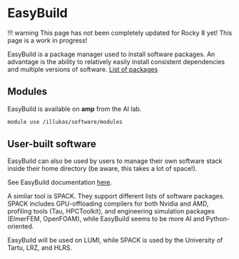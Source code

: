 # EasyBuild

!!! warning
    This page has not been completely updated for Rocky 8 yet!
    This page is a work in progress!

EasyBuild is a package manager used to install software packages. An advantage is the ability to relatively easily install consistent dependencies and multiple versions of software. [List of packages](https://docs.easybuild.io/en/latest/version-specific/Supported_software.html)

## Modules

EasyBuild is available on **amp** from the AI lab.

```bash
module use /illukas/software/modules
```

## User-built software

EasyBuild can also be used by users to manage their own software stack inside their home directory (be aware, this takes a lot of space!).

See EasyBuild documentation [here](https://docs.easybuild.io/en/latest/).

A similar tool is SPACK. They support different lists of software packages. SPACK includes GPU-offloading compilers for both Nvidia and AMD, profiling tools (Tau, HPCToolkit), and engineering simulation packages (ElmerFEM, OpenFOAM), while EasyBuild seems to be more AI and Python-oriented.

EasyBuild will be used on LUMI, while SPACK is used by the University of Tartu, LRZ, and HLRS.
